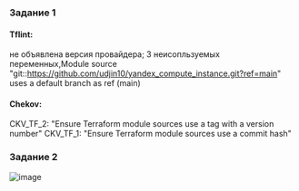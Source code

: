 ### Задание 1
#### Tflint:
не объявлена версия провайдера; 3 неисопльзуемых переменных,Module source "git::https://github.com/udjin10/yandex_compute_instance.git?ref=main" uses a default branch as ref (main)
#### Chekov:
CKV_TF_2: "Ensure Terraform module sources use a tag with a version number"
CKV_TF_1: "Ensure Terraform module sources use a commit hash"
### Задание 2


![image](https://github.com/user-attachments/assets/de17d992-8e32-49bb-a1ad-b841e999048d)
